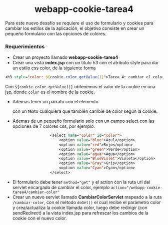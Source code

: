 <h1 align="center">webapp-cookie-tarea4</h1>
<p>Para este nuevo desafío se requiere el uso de formulario y cookies para cambiar los estilos de la aplicación, el objetivo consiste en crear un pequeño formulario con las opciones de colores.</p>
<h3>Requerimientos</h3>

- Crear un proyecto llamado <b>webapp-cookie-tarea4</b>
- Crear una vista <b>index.jsp</b> con un titulo h3 con el atributo style para dar un estilo css color, de la siguiente forma
```jsp
<h3 style="color: ${cookie.color.getValue()}">Tarea 4: cambiar el color de los textos</h3>
```

Con `${cookie.color.getValue()}` obtenemos el valor de la cookie en una jsp, donde `color` es el nombre de la cookie.

- Ademas tener un párrafo con el elemento <p> con un texto cualquiera que también cambie de color según la cookie.
- Ademas de un pequeño formulario solo con un campo select con las opciones de 7 colores css, por ejemplo:
```jsp
                    <select name="color" id="color">
                        <option value="blue">Azul</option>
                        <option value="red">Rojo</option>
                        <option value="green">Verde</option>
                        <option value="aqua">Aqua</option>
                        <option value="BlueViolet">Violeta</option>
                        <option value="Gray">Gris</option>
                        <option value="Cyan">Cyan</option>
                    </select>
```

- El formulario debe tener `method="get"` y el action con la ruta url del servlet encargado de cambiar el color, ejemplo `action="/webapp-cookie-tarea4/cambiar-color"`
- Crear un nuevo servlet llamado <b>CambiarColorServlet</b> mapeado a la ruta `/cambiar-color`, con el método `doGet()` el cual recibe el parámetro color y crea/actualiza la cookie llamada color, luego debe redirigir (con sendRedirect) a la vista index.jsp para refrescar los cambios de la cookie con el nuevo color.

